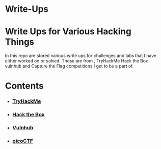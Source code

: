 # Write-Ups
# Write Ups for Various Hacking Things 

In this repo are stored various write ups for challenges and labs that I have either worked on or solved. These are from , TryHackMe Hack the Box vulnhub and Capture the Flag competitions I get to be a part of.

# Contents

- ### [TryHackMe](https://github.com/A3lpha/Write-Ups/tree/main/TryHackMe)

- ### [Hack the Box](https://github.com/A3lpha/Write-Ups/tree/main/Hack%20the%20Box)
  
- ### [Vulnhub](https://github.com/A3lpha/Write-Ups/tree/main/Vulnhub)

- ### [picoCTF](https://github.com/A3lpha/Write-Ups/tree/main/picoCTF)
